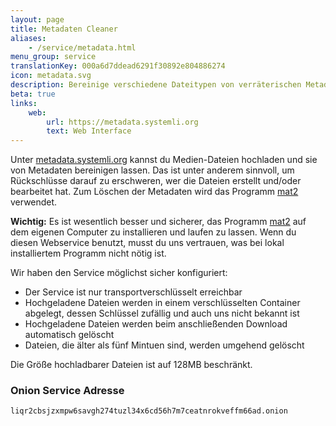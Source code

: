 ```yaml
---
layout: page
title: Metadaten Cleaner
aliases:
    - /service/metadata.html
menu_group: service
translationKey: 000a6d7ddead6291f30892e804886274
icon: metadata.svg
description: Bereinige verschiedene Dateitypen von verräterischen Metadaten
beta: true
links:
    web:
        url: https://metadata.systemli.org
        text: Web Interface
---
```

Unter [metadata.systemli.org](https://metadata.systemli.org) kannst du Medien-Dateien hochladen und sie von Metadaten bereinigen lassen. Das ist unter anderem sinnvoll, um Rückschlüsse darauf zu erschweren, wer die Dateien erstellt und/oder bearbeitet hat. Zum Löschen der Metadaten wird das Programm [mat2](https://0xacab.org/jvoisin/mat2) verwendet.

**Wichtig:** Es ist wesentlich besser und sicherer, das Programm [mat2](https://0xacab.org/jvoisin/mat2) auf dem eigenen Computer zu installieren und laufen zu lassen. Wenn du diesen Webservice benutzt, musst du uns vertrauen, was bei lokal installiertem Programm nicht nötig ist.

Wir haben den Service möglichst sicher konfiguriert:

* Der Service ist nur transportverschlüsselt erreichbar
* Hochgeladene Dateien werden in einem verschlüsselten Container abgelegt, dessen Schlüssel zufällig und auch uns nicht bekannt ist
* Hochgeladene Dateien werden beim anschließenden Download automatisch gelöscht
* Dateien, die älter als fünf Mintuen sind, werden umgehend gelöscht

Die Größe hochladbarer Dateien ist auf 128MB beschränkt.

### Onion Service Adresse

```
liqr2cbsjzxmpw6savgh274tuzl34x6cd56h7m7ceatnrokveffm66ad.onion
```
